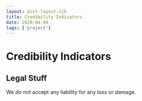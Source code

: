 ```yaml
---
layout: post-layout.njk
title: Credibility Indicators
date: 2020-04-09
tags: ['project']
---
```

# Credibility Indicators

## Legal Stuff
We do not accept any liability for any loss or damage.
